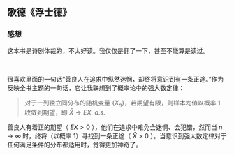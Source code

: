 ## 歌德《浮士德》

### 感想

这本书是诗剧体裁的，不太好读。我仅仅是翻了一下，甚至不能算是读过。

<br>

很喜欢里面的一句话“善良人在追求中纵然迷惘，却终将意识到有一条正途。”作为反映全书主题的一句话，它让我联想到了概率论中的强大数定律：

>
> 对于一列独立同分布的随机变量 $\{X_n\}$，若期望有限，则样本均值以概率 1 收敛到期望，即 $\bar{X}\to EX,\ a.s.$   

善良人有着正的期望（ $EX>0$ ），他们在追求中难免会迷惘、会犯错，然而当 $n\to\infty$ 时，终将（以概率 1）寻找到一条正途（ $\bar{X}>0$ ）。当意识到强大数定律对于任何满足条件的分布都适用时，觉得更加神奇了。

